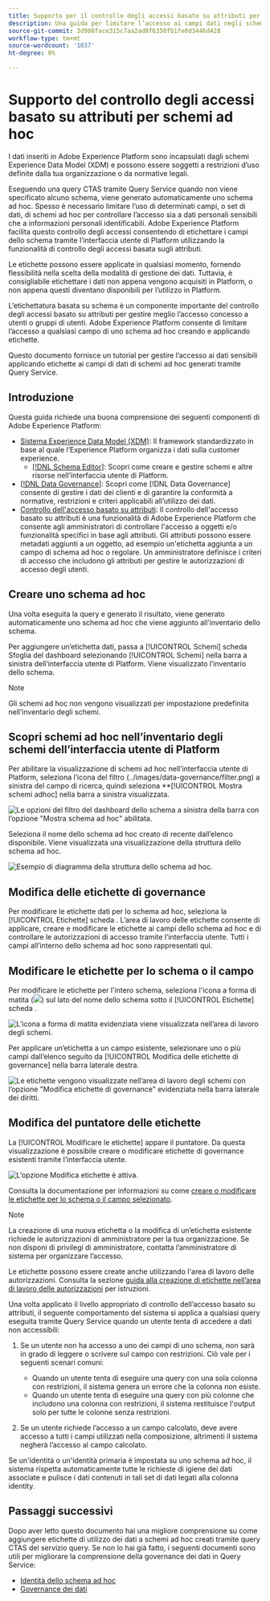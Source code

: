 ```yaml
---
title: Supporto per il controllo degli accessi basato su attributi per gli schemi ad hoc
description: Una guida per limitare l’accesso ai campi dati negli schemi ad hoc generati tramite Adobe Experience Platform Query Service.
source-git-commit: 3d908face315c7aa2ad8f6350fb1fe0d3446d428
workflow-type: tm+mt
source-wordcount: '1037'
ht-degree: 0%

---
```


# Supporto del controllo degli accessi basato su attributi per schemi ad hoc

I dati inseriti in Adobe Experience Platform sono incapsulati dagli schemi Experience Data Model (XDM) e possono essere soggetti a restrizioni d’uso definite dalla tua organizzazione o da normative legali.

Eseguendo una query CTAS tramite Query Service quando non viene specificato alcuno schema, viene generato automaticamente uno schema ad hoc. Spesso è necessario limitare l’uso di determinati campi, o set di dati, di schemi ad hoc per controllare l’accesso sia a dati personali sensibili che a informazioni personali identificabili. Adobe Experience Platform facilita questo controllo degli accessi consentendo di etichettare i campi dello schema tramite l’interfaccia utente di Platform utilizzando la funzionalità di controllo degli accessi basata sugli attributi.

Le etichette possono essere applicate in qualsiasi momento, fornendo flessibilità nella scelta della modalità di gestione dei dati. Tuttavia, è consigliabile etichettare i dati non appena vengono acquisiti in Platform, o non appena questi diventano disponibili per l’utilizzo in Platform.

L’etichettatura basata su schema è un componente importante del controllo degli accessi basato su attributi per gestire meglio l’accesso concesso a utenti o gruppi di utenti. Adobe Experience Platform consente di limitare l’accesso a qualsiasi campo di uno schema ad hoc creando e applicando etichette.

Questo documento fornisce un tutorial per gestire l’accesso ai dati sensibili applicando etichette ai campi di dati di schemi ad hoc generati tramite Query Service.

## Introduzione

Questa guida richiede una buona comprensione dei seguenti componenti di Adobe Experience Platform:

* [Sistema Experience Data Model (XDM)](https://experienceleague.adobe.com/docs/experience-platform/xdm/home.html?lang=it): Il framework standardizzato in base al quale l’Experience Platform organizza i dati sulla customer experience.
   * [[!DNL Schema Editor]](https://experienceleague.adobe.com/docs/experience-platform/xdm/ui/overview.html): Scopri come creare e gestire schemi e altre risorse nell’interfaccia utente di Platform.
* [[!DNL Data Governance]](../../data-governance/home.md): Scopri come [!DNL Data Governance] consente di gestire i dati dei clienti e di garantire la conformità a normative, restrizioni e criteri applicabili all’utilizzo dei dati.
* [Controllo dell&#39;accesso basato su attributi](../../access-control/abac/overview.md): Il controllo dell&#39;accesso basato su attributi è una funzionalità di Adobe Experience Platform che consente agli amministratori di controllare l&#39;accesso a oggetti e/o funzionalità specifici in base agli attributi. Gli attributi possono essere metadati aggiunti a un oggetto, ad esempio un&#39;etichetta aggiunta a un campo di schema ad hoc o regolare. Un amministratore definisce i criteri di accesso che includono gli attributi per gestire le autorizzazioni di accesso degli utenti.

## Creare uno schema ad hoc

Una volta eseguita la query e generato il risultato, viene generato automaticamente uno schema ad hoc che viene aggiunto all’inventario dello schema.

Per aggiungere un’etichetta dati, passa a [!UICONTROL Schemi] scheda Sfoglia del dashboard selezionando [!UICONTROL Schemi] nella barra a sinistra dell’interfaccia utente di Platform. Viene visualizzato l’inventario dello schema.

>[!NOTE]
>
>Gli schemi ad hoc non vengono visualizzati per impostazione predefinita nell’inventario degli schemi.

## Scopri schemi ad hoc nell’inventario degli schemi dell’interfaccia utente di Platform

Per abilitare la visualizzazione di schemi ad hoc nell’interfaccia utente di Platform, seleziona l’icona del filtro (../images/data-governance/filter.png) a sinistra del campo di ricerca, quindi seleziona **[!UICONTROL Mostra schemi adhoc] nella barra a sinistra visualizzata.

![Le opzioni del filtro del dashboard dello schema a sinistra della barra con l’opzione &quot;Mostra schema ad hoc&quot; abilitata.](../images/data-governance/adhoc-schema-toggle.png)

Seleziona il nome dello schema ad hoc creato di recente dall’elenco disponibile. Viene visualizzata una visualizzazione della struttura dello schema ad hoc.

![Esempio di diagramma della struttura dello schema ad hoc.](../images/data-governance/adhoc-schema-structure-diagram.png)

## Modifica delle etichette di governance

Per modificare le etichette dati per lo schema ad hoc, seleziona la [!UICONTROL Etichette] scheda . L’area di lavoro delle etichette consente di applicare, creare e modificare le etichette ai campi dello schema ad hoc e di controllare le autorizzazioni di accesso tramite l’interfaccia utente. Tutti i campi all’interno dello schema ad hoc sono rappresentati qui.

## Modificare le etichette per lo schema o il campo

Per modificare le etichette per l&#39;intero schema, seleziona l&#39;icona a forma di matita (![](../images/data-governance/edit-icon.png)) sul lato del nome dello schema sotto il [!UICONTROL Etichette] scheda .

![L’icona a forma di matita evidenziata viene visualizzata nell’area di lavoro degli schemi.](../images/data-governance/edit-entire-schema-labels.png)

Per applicare un’etichetta a un campo esistente, selezionare uno o più campi dall’elenco seguito da [!UICONTROL Modifica delle etichette di governance] nella barra laterale destra.

![Le etichette vengono visualizzate nell’area di lavoro degli schemi con l’opzione &quot;Modifica etichette di governance&quot; evidenziata nella barra laterale dei diritti.](../images/data-governance/edit-governance-labels.png)

## Modifica del puntatore delle etichette

La [!UICONTROL Modificare le etichette] appare il puntatore. Da questa visualizzazione è possibile creare o modificare etichette di governance esistenti tramite l’interfaccia utente.

![L’opzione Modifica etichette è attiva.](../images/data-governance/edit-labels-popover.png)

Consulta la documentazione per informazioni su come [creare o modificare le etichette per lo schema o il campo selezionato](https://experienceleague.adobe.com/docs/experience-platform/xdm/tutorials/labels.html#edit-the-labels-for-the-schema-or-field).

>[!NOTE]
>
>La creazione di una nuova etichetta o la modifica di un’etichetta esistente richiede le autorizzazioni di amministratore per la tua organizzazione. Se non disponi di privilegi di amministratore, contatta l’amministratore di sistema per organizzare l’accesso.

Le etichette possono essere create anche utilizzando l&#39;area di lavoro delle autorizzazioni. Consulta la sezione [guida alla creazione di etichette nell’area di lavoro delle autorizzazioni](../../access-control/abac/ui/labels.md) per istruzioni.

Una volta applicato il livello appropriato di controllo dell’accesso basato su attributi, il seguente comportamento del sistema si applica a qualsiasi query eseguita tramite Query Service quando un utente tenta di accedere a dati non accessibili:

1. Se un utente non ha accesso a uno dei campi di uno schema, non sarà in grado di leggere o scrivere sul campo con restrizioni. Ciò vale per i seguenti scenari comuni:

   * Quando un utente tenta di eseguire una query con una sola colonna con restrizioni, il sistema genera un errore che la colonna non esiste.
   * Quando un utente tenta di eseguire una query con più colonne che includono una colonna con restrizioni, il sistema restituisce l&#39;output solo per tutte le colonne senza restrizioni.

1. Se un utente richiede l’accesso a un campo calcolato, deve avere accesso a tutti i campi utilizzati nella composizione, altrimenti il sistema negherà l’accesso al campo calcolato.

Se un&#39;identità o un&#39;identità primaria è impostata su uno schema ad hoc, il sistema rispetta automaticamente tutte le richieste di igiene dei dati associate e pulisce i dati contenuti in tali set di dati legati alla colonna identity.

## Passaggi successivi

Dopo aver letto questo documento hai una migliore comprensione su come aggiungere etichette di utilizzo dei dati a schemi ad hoc creati tramite query CTAS del servizio query. Se non lo hai già fatto, i seguenti documenti sono utili per migliorare la comprensione della governance dei dati in Query Service:

* [Identità dello schema ad hoc](./ad-hoc-schema-identities.md)
* [Governance dei dati](https://experienceleague.adobe.com/docs/experience-platform/data-governance/home.html)
